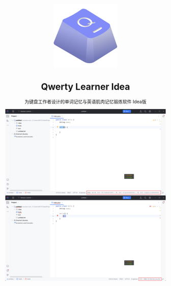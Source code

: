 <div align=center>
<img  src="docs/logo.png" width="200px"/>
</div>

<h1 align="center">
 Qwerty Learner Idea
</h1>

<p align="center">
  为键盘工作者设计的单词记忆与英语肌肉记忆锻炼软件  Idea版
</p>

<img  src="docs/1.png"/>
<img  src="docs/2.png"/>